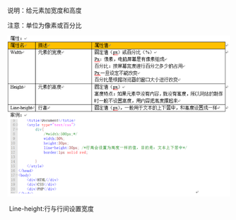 说明：给元素加宽度和高度

  


注意：单位为像素或百分比

  


![](/img/Language/CSS/size/34634421.png)

 Line-height:行与行间设置宽度

